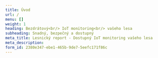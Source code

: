 ```yaml
---
title: Úvod
url: /
menu: []
weight: 1
heading: Bezdrátový<br/> IoT monitoring<br/> vašeho lesa
subheading: Snadný, bezpečný a dostupný
meta_title: Lesnický report - Dostupný IoT monitoring vašeho lesa
meta_description: 
form_id: 2380e347-ebe1-465b-9de7-5eefc171f86c
---
```

